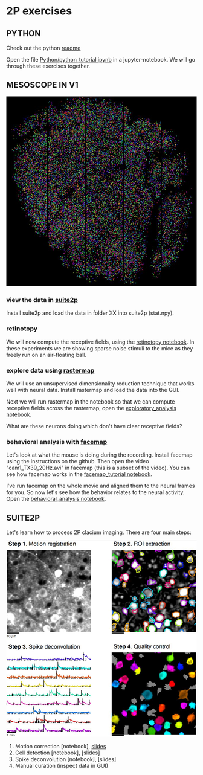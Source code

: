 # 2P exercises

## PYTHON

Check out the python [readme](https://github.com/marius10p/NeuralDataScienceCSHL2019/tree/master/Python)

Open the file [Python/python_tutorial.ipynb](../Python/python_tutorial.ipynb) in a jupyter-notebook. We will go through these exercises together.

## MESOSCOPE IN V1

![2pv1](2pv1.JPG)

### view the data in [suite2p](https://github.com/MouseLand/suite2p)

Install suite2p and load the data in folder XX into suite2p (stat.npy).

### retinotopy

We will now compute the receptive fields, using the [retinotopy notebook](retinotopy.ipynb). In these experiments we are showing sparse noise stimuli to the mice as they freely run on an air-floating ball.

### explore data using [rastermap](https://github.com/MouseLand/rastermap)

We will use an unsupervised dimensionality reduction technique that works well with neural data. Install rastermap and load the data into the GUI. 

Next we will run rastermap in the notebook so that we can compute receptive fields across the rastermap, open the [exploratory_analysis notebook](exploratory_analysis.ipynb).

What are these neurons doing which don't have clear receptive fields?

### behavioral analysis with [facemap](https://github.com/MouseLand/facemap)

Let's look at what the mouse is doing during the recording. Install facemap using the instructions on the github. Then open the video "cam1_TX39_20Hz.avi" in facemap (this is a subset of the video). You can see how facemap works in the [facemap_tutorial notebook](facemap_tutorial.ipynb).

I've run facemap on the whole movie and aligned them to the neural frames for you. So now let's see how the behavior relates to the neural activity. Open the [behavioral_analysis notebook](behavioral_analysis.ipynb).

## SUITE2P

Let's learn how to process 2P clacium imaging. There are four main steps:

![2psteps](suite2p.JPG)

1. Motion correction [notebook], [slides](../LectureSlides/Day5)
2. Cell detection [notebook], [slides]
3. Spike deconvolution [notebook], [slides]
4. Manual curation (inspect data in GUI)

